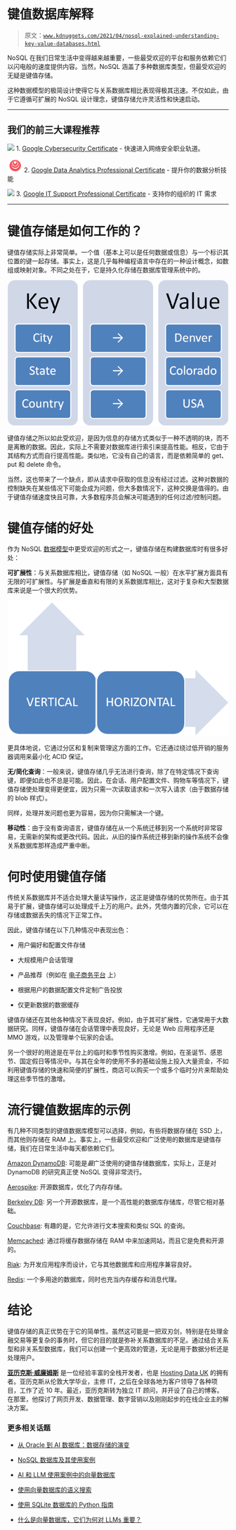 # 键值数据库解释

> 原文：[`www.kdnuggets.com/2021/04/nosql-explained-understanding-key-value-databases.html`](https://www.kdnuggets.com/2021/04/nosql-explained-understanding-key-value-databases.html)

NoSQL 在我们日常生活中变得越来越重要，一些最受欢迎的平台和服务依赖它们以闪电般的速度提供内容。当然，NoSQL 涵盖了多种数据库类型，但最受欢迎的无疑是键值存储。

这种数据模型的极简设计使得它与关系数据库相比表现得极其迅速。不仅如此，由于它遵循可扩展的 NoSQL 设计理念，键值存储允许灵活性和快速启动。

* * *

## 我们的前三大课程推荐

![](img/0244c01ba9267c002ef39d4907e0b8fb.png) 1\. [Google Cybersecurity Certificate](https://www.kdnuggets.com/google-cybersecurity) - 快速进入网络安全职业轨道。

![](img/e225c49c3c91745821c8c0368bf04711.png) 2\. [Google Data Analytics Professional Certificate](https://www.kdnuggets.com/google-data-analytics) - 提升你的数据分析技能

![](img/0244c01ba9267c002ef39d4907e0b8fb.png) 3\. [Google IT Support Professional Certificate](https://www.kdnuggets.com/google-itsupport) - 支持你的组织的 IT 需求

* * *

# 键值存储是如何工作的？

键值存储实际上非常简单。一个值（基本上可以是任何数据或信息）与一个标识其位置的键一起存储。事实上，这是几乎每种编程语言中存在的一种设计概念，如数组或映射对象。不同之处在于，它是持久化存储在数据库管理系统中的。

![Image](img/febdc6331936def1b7f2881d9afe9599.png)

键值存储之所以如此受欢迎，是因为信息的存储方式类似于一种不透明的块，而不是离散的数据。因此，实际上不需要对数据库进行索引来提高性能。相反，它由于其结构方式而自行提高性能。类似地，它没有自己的语言，而是依赖简单的 get、put 和 delete 命令。

当然，这也带来了一个缺点，即从请求中获取的信息没有经过过滤。这种对数据的控制缺失在某些情况下可能会成为问题，但大多数情况下，这种交换是值得的。由于键值存储速度快且可靠，大多数程序员会解决可能遇到的任何过滤/控制问题。

# 键值存储的好处

作为 NoSQL [数据模型](https://hostingdata.co.uk/nosql-database/)中更受欢迎的形式之一，键值存储在构建数据库时有很多好处：

**可扩展性**：与关系数据库相比，键值存储（如 NoSQL 一般）在水平扩展方面具有无限的可扩展性。与扩展是垂直和有限的关系数据库相比，这对于复杂和大型数据库来说是一个很大的优势。

![图片](img/9c3bb706ad7bd8b3cb2a879d1c114e7e.png)

更具体地说，它通过分区和复制来管理这方面的工作。它还通过绕过低开销的服务器调用来最小化 ACID 保证。

**无/简化查询**：一般来说，键值存储几乎无法进行查询，除了在特定情况下查询键，即便如此也不总是可能。因此，在会话、用户配置文件、购物车等情况下，键值存储使处理变得更便宜，因为只需一次读取请求和一次写入请求（由于数据存储的 blob 样式）。

同样，处理并发问题也更为容易，因为你只需解决一个键。

**移动性**：由于没有查询语言，键值存储在从一个系统迁移到另一个系统时非常容易，无需新的架构或更改代码。因此，从旧的操作系统迁移到新的操作系统不会像关系数据库那样造成严重中断。

# 何时使用键值存储

传统关系数据库并不适合处理大量读写操作，这正是键值存储的优势所在。由于其易于扩展，键值存储可以处理成千上万的用户。此外，凭借内置的冗余，它可以在存储或数据丢失的情况下正常工作。

因此，键值存储在以下几种情况中表现出色：

+   用户偏好和配置文件存储

+   大规模用户会话管理

+   产品推荐（例如在 [电子商务平台](https://zyro.com/blog/make-first-sale-guide-ecommerce-beginner/) 上）

+   根据用户的数据配置文件定制广告投放

+   仅更新数据的数据缓存

键值存储还在其他各种情况下表现良好。例如，由于其可扩展性，它通常用于大数据研究。同样，键值存储在会话管理中表现良好，无论是 Web 应用程序还是 MMO 游戏，以及管理单个玩家的会话。

另一个很好的用途是在平台上的临时和季节性购买激增。例如，在圣诞节、感恩节、国定假日等情况中。与其在全年的使用不多的基础设施上投入大量资金，不如利用键值存储的快速和简便的扩展性，商店可以购买一个或多个临时分片来帮助处理这些季节性的激增。

# 流行键值数据库的示例

有几种不同类型的键值数据库模型可以选择，例如，有些将数据存储在 SSD 上，而其他则存储在 RAM 上。事实上，一些最受欢迎和广泛使用的数据库是键值存储，我们在日常生活中每天都依赖它们。

[Amazon DynamoDB](https://aws.amazon.com/dynamodb/): 可能是*最*广泛使用的键值存储数据库，实际上，正是对 DynamoDB 的研究真正使 NoSQL 变得非常流行。

[Aerospike](https://www.aerospike.com/): 开源数据库，优化了内存存储。

[Berkeley DB](https://www.oracle.com/database/technologies/related/berkeleydb.html): 另一个开源数据库，是一个高性能的数据库存储库，尽管它相对基础。

[Couchbase](https://www.couchbase.com/): 有趣的是，它允许进行文本搜索和类似 SQL 的查询。

[Memcached](https://memcached.org/): 通过将缓存数据存储在 RAM 中来加速网站，而且它是免费和开源的。

[Riak](https://riak.com/products/): 为开发应用程序而设计，它与其他数据库和应用程序兼容良好。

[Redis](https://redis.io/): 一个多用途的数据库，同时也充当内存缓存和消息代理。

# 结论

键值存储的真正优势在于它的简单性。虽然这可能是一把双刃剑，特别是在处理金融交易等更复杂的事务时，但它的目的就是弥补关系数据库的不足。通过结合关系型和非关系型数据库，我们可以创建一个更高效的管道，无论是用于数据分析还是处理用户。

**[亚历克斯·威廉姆斯](https://hostingdata.co.uk/author/alex-williams/)** 是一位经验丰富的全栈开发者，也是 [Hosting Data UK](https://hostingdata.co.uk/) 的拥有者。亚历克斯从伦敦大学毕业，主修 IT，之后在全球各地为客户领导了各种项目，工作了近 10 年。最近，亚历克斯转为独立 IT 顾问，并开设了自己的博客。在那里，他探讨了网页开发、数据管理、数字营销以及刚刚起步的在线企业主的解决方案。

### 更多相关话题

+   [从 Oracle 到 AI 数据库：数据存储的演变](https://www.kdnuggets.com/2022/02/oracle-databases-ai-evolution-data-storage.html)

+   [NoSQL 数据库及其使用案例](https://www.kdnuggets.com/2023/03/nosql-databases-cases.html)

+   [AI 和 LLM 使用案例中的向量数据库](https://www.kdnuggets.com/vector-databases-in-ai-and-llm-use-cases)

+   [使用向量数据库的语义搜索](https://www.kdnuggets.com/semantic-search-with-vector-databases)

+   [使用 SQLite 数据库的 Python 指南](https://www.kdnuggets.com/a-guide-to-working-with-sqlite-databases-in-python)

+   [什么是向量数据库，它们为何对 LLMs 重要？](https://www.kdnuggets.com/2023/06/vector-databases-important-llms.html)
